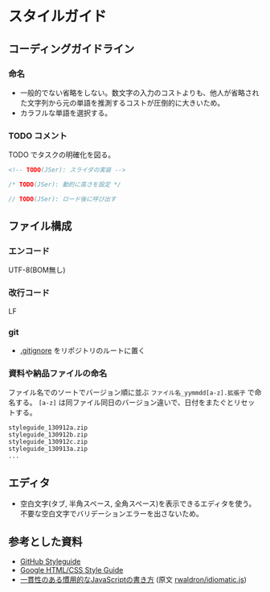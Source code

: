 # スタイルガイド


## コーディングガイドライン

### 命名

- 一般的でない省略をしない。数文字の入力のコストよりも、他人が省略された文字列から元の単語を推測するコストが圧倒的に大きいため。
- カラフルな単語を選択する。

### TODO コメント

TODO でタスクの明確化を図る。

```html
<!-- TODO(JSer): スライダの実装 -->
```
```css
/* TODO(JSer): 動的に高さを設定 */
```
```javascript
// TODO(JSer): ロード後に呼び出す
```


## ファイル構成

### エンコード

UTF-8(BOM無し)

### 改行コード

LF

### git

- [.gitignore](https://github.com/trymore/gitignore) をリポジトリのルートに置く

### 資料や納品ファイルの命名

ファイル名でのソートでバージョン順に並ぶ `ファイル名_yymmdd[a-z].拡張子` で命名する。
`[a-z]` は同ファイル同日のバージョン違いで、日付をまたぐとリセットする。

```
styleguide_130912a.zip
styleguide_130912b.zip
styleguide_130912c.zip
styleguide_130913a.zip
...
```

## エディタ

- 空白文字(タブ, 半角スペース, 全角スペース)を表示できるエディタを使う。不要な空白文字でバリデーションエラーを出さないため。


## 参考とした資料

- [GitHub Styleguide](https://github.com/styleguide)
- [Google HTML/CSS Style Guide](http://google-styleguide.googlecode.com/svn/trunk/htmlcssguide.xml)
- [一貫性のある慣用的なJavaScriptの書き方](https://github.com/rwaldron/idiomatic.js/tree/master/translations/ja_JP) (原文 [rwaldron/idiomatic.js](https://github.com/rwaldron/idiomatic.js/))
